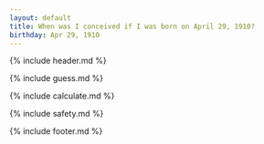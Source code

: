 ```yaml
---
layout: default
title: When was I conceived if I was born on April 29, 1910?
birthday: Apr 29, 1910
---
```


{% include header.md %}

{% include guess.md %}

{% include calculate.md %}

{% include safety.md %}

{% include footer.md %}



